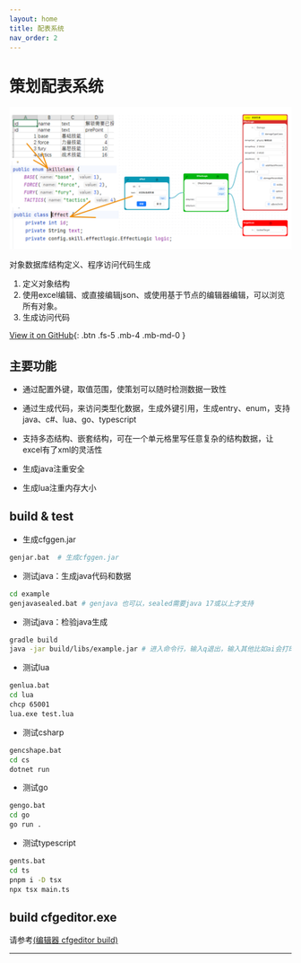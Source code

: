 ```yaml
---
layout: home
title: 配表系统
nav_order: 2
---
```


# 策划配表系统

![intro](../../assets/intro.png)

对象数据库结构定义、程序访问代码生成

1. 定义对象结构
2. 使用excel编辑、或直接编辑json、或使用基于节点的编辑器编辑，可以浏览所有对象。
3. 生成访问代码

[View it on GitHub][cfggen repo]{: .btn .fs-5 .mb-4 .mb-md-0 }

## 主要功能

* 通过配置外键，取值范围，使策划可以随时检测数据一致性

* 通过生成代码，来访问类型化数据，生成外键引用，生成entry、enum，支持java、c#、lua、go、typescript

* 支持多态结构、嵌套结构，可在一个单元格里写任意复杂的结构数据，让excel有了xml的灵活性

* 生成java注重安全

* 生成lua注重内存大小

## build & test

* 生成cfggen.jar

```bash
genjar.bat  # 生成cfggen.jar
```

* 测试java：生成java代码和数据
```bash
cd example
genjavasealed.bat # genjava 也可以，sealed需要java 17或以上才支持
```

* 测试java：检验java生成
```bash
gradle build 
java -jar build/libs/example.jar # 进入命令行，输入q退出，输入其他比如ai会打印表名称以ai开头的结构定义和数据
```

* 测试lua
```bash
genlua.bat 
cd lua
chcp 65001
lua.exe test.lua
```

* 测试csharp
```bash
gencshape.bat 
cd cs
dotnet run
```

* 测试go

```bash
gengo.bat 
cd go
go run .
```

* 测试typescript

```bash
gents.bat 
cd ts
pnpm i -D tsx
npx tsx main.ts
```

## build cfgeditor.exe
请参考[(编辑器 cfgeditor build)][cfgeditor build]

---

[cfggen repo]: https://github.com/stallboy/cfggen
[cfgeditor build]: https://stallboy.github.io/cfggen/docs/cfgeditor/build.html